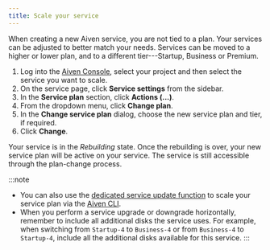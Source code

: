 ```yaml
---
title: Scale your service
---
```


When creating a new Aiven service, you are not tied to a plan. Your
services can be adjusted to better match your needs. Services can be
moved to a higher or lower plan, and to a different tier---Startup,
Business or Premium.

1.  Log into the [Aiven Console](https://console.aiven.io/), select your
    project and then select the service you want to scale.
2.  On the service page, click **Service settings** from the sidebar.
3.  In the **Service plan** section, click **Actions (\...)**.
4.  From the dropdown menu, click **Change plan**.
5.  In the **Change service plan** dialog, choose the new service plan
    and tier, if required.
6.  Click **Change**.

Your service is in the *Rebuilding* state. Once the rebuilding is over,
your new service plan will be active on your service. The service is
still accessible through the plan-change process.

:::note
-   You can also use the
    [dedicated service update function](/docs/tools/cli/service#avn-cli-service-update) to scale your service plan via the
    [Aiven CLI](/docs/tools/cli).
-   When you perform a service upgrade or downgrade horizontally,
    remember to include all additional disks the service uses. For
    example, when switching from `Startup-4` to `Business-4` or from
    `Business-4` to `Startup-4`, include all the additional disks
    available for this service.
:::
